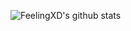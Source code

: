 ![FeelingXD's github stats](https://github-readme-stats.vercel.app/api?username=FeelingXD&show_icons=true)
<!-- ![Cold World](https://media.csesoc.org.au/content/images/2021/10/Screen-Shot-2021-10-20-at-20.09.33.png)
 -->
